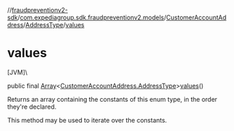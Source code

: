 //[fraudpreventionv2-sdk](../../../../index.md)/[com.expediagroup.sdk.fraudpreventionv2.models](../../index.md)/[CustomerAccountAddress](../index.md)/[AddressType](index.md)/[values](values.md)

# values

[JVM]\

public final [Array](https://kotlinlang.org/api/latest/jvm/stdlib/kotlin/-array/index.html)&lt;[CustomerAccountAddress.AddressType](index.md)&gt;[values](values.md)()

Returns an array containing the constants of this enum type, in the order they're declared.

This method may be used to iterate over the constants.
